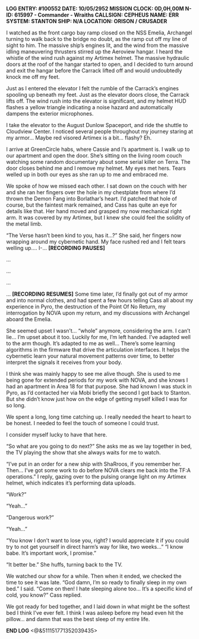 **LOG ENTRY: #100552
DATE: 10/05/2952
MISSION CLOCK: 0D,0H,00M
N-ID: 615997 - Commander - Wraiths
CALLSIGN: CEPHEUS 
NAME: ERR 
SYSTEM: STANTON
SHIP: N/A
LOCATION: ORISON / CRUSADER**

I watched as the front cargo bay ramp closed on the NSS Emelia, Archangel turning to walk back to the bridge no doubt, as the ramp cut off my line of sight to him. The massive ship’s engines lit, and the wind from the massive idling maneuvering thrusters stirred up the Aeroview hangar. I heard the whistle of the wind rush against my Artimex helmet. The massive hydraulic doors at the roof of the hangar started to open, and I decided to turn around and exit the hangar before the Carrack lifted off and would undoubtedly knock me off my feet.

Just as I entered the elevator I felt the rumble of the Carrack’s engines spooling up beneath my feet. Just as the elevator doors close, the Carrack lifts off. The wind rush into the elevator is significant, and my helmet HUD flashes a yellow triangle indicating a noise hazard and automatically dampens the exterior microphones.

I take the elevator to the August Dunlow Spaceport, and ride the shuttle to Cloudview Center. I noticed several people throughout my journey staring at my armor… Maybe red visored Artimex is a bit… flashy? Eh. 

I arrive at GreenCircle habs, where Cassie and I’s apartment is. 
I walk up to our apartment and open the door. She’s sitting on the living room couch watching some random documentary about some serial killer on Terra. The door closes behind me and I remove my helmet. My eyes met hers. Tears welled up in both our eyes as she ran up to me and embraced me. 

We spoke of how we missed each other. I sat down on the couch with her and she ran her fingers over the hole in my chestplate from where I’d thrown the Demon Fang into Borlathar’s heart. I’d patched that hole of course, but the faintest mark remained, and Cass has quite an eye for details like that. Her hand moved and grasped my now mechanical right arm. It was covered by my Artimex, but I knew she could feel the solidity of the metal limb.

“The Verse hasn’t been kind to you, has it…?” She said, her fingers now wrapping around my cybernetic hand. My face rushed red and I felt tears welling up…. I-... **[RECORDING PAUSES]**

…

…

…

…
**[RECORDING RESUMES]** Some time later, I’d finally got out of my armor and into normal clothes, and had spent a few hours telling Cass all about my experience in Pyro, the destruction of the Point Of No Return, my interrogation by NOVA upon my return, and my discussions with Archangel aboard the Emelia. 

She seemed upset I wasn’t… “whole” anymore, considering the arm. I can’t lie… I’m upset about it too. Luckily for me, I’m left handed. I’ve adapted well to the arm though. It’s adapted to me as well… There’s some learning algorithms in the firmware that drive the articulation interfaces. It helps the cybernetic learn your natural movement patterns over time, to better interpret the signals it receives from your body. 

I think she was mainly happy to see me alive though. She is used to me being gone for extended periods for my work with NOVA, and she knows I had an apartment in Area 18 for that purpose. She had known I was stuck in Pyro, as I’d contacted her via Mobi briefly the second I got back to Stanton. But she didn’t know just how on the edge of getting myself killed I was for so long. 

We spent a long, long time catching up. I really needed the heart to heart to be honest. 
I needed to feel the touch of someone I could trust. 

I consider myself lucky to have that here. 

“So what are you going to do next?” She asks me as we lay together in bed, the TV playing the show that she always waits for me to watch. 

“I’ve put in an order for a new ship with ShaRroos, if you remember her. Then… I’ve got some work to do before NOVA clears me back into the TF:A operations.” I reply, gazing over to the pulsing orange light on my Artimex helmet, which indicates it’s performing data uploads.

“Work?” 

“Yeah…”

“Dangerous work?”

“Yeah…”

“You know I don’t want to lose you, right? I would appreciate it if you could try to not get yourself in direct harm’s way for like, two weeks…” 
“I know babe. It’s important work, I promise.” 

“It better be.” She huffs, turning back to the TV. 

We watched our show for a while. Then when it ended, we checked the time to see it was late.
“God damn, I’m so ready to finally sleep in my own bed.” I said. 
“Come on then! I hate sleeping alone too… It’s a specific kind of cold, you know?” Cass replied. 

We got ready for bed together, and I laid down in what might be the softest bed I think I’ve ever felt. I think I was asleep before my head even hit the pillow… and damn that was the best sleep of my entire life.

**END LOG**
<@&511151771352039435>